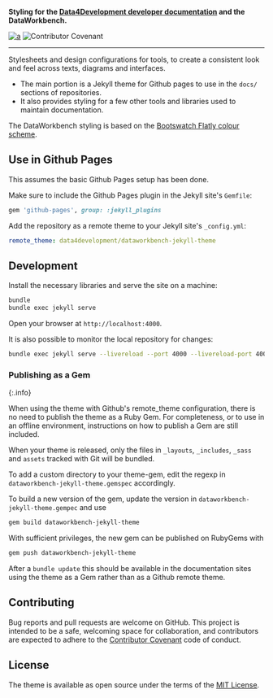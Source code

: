 **Styling for the [Data4Development developer documentation](https://developer.data4development.nl/dataworkbench-jekyll-theme/) and the DataWorkbench.**

[![a](https://img.shields.io/github/license/data4development/dataworkbench-jekyll-theme?label=License)]() ![Contributor Covenant](https://img.shields.io/badge/Contributor%20Covenant-v2.0%20adopted-ff69b4.svg)

---

Stylesheets and design configurations for tools, to create a consistent look and feel across texts, diagrams and interfaces.

* The main portion is a Jekyll theme for Github pages to use in the `docs/` sections of repositories.
* It also provides styling for a few other tools and libraries used to maintain documentation.

The DataWorkbench styling is based on the [Bootswatch Flatly colour scheme](https://bootswatch.com/flatly/). 

## Use in Github Pages

This assumes the basic Github Pages setup has been done.

Make sure to include the Github Pages plugin in the Jekyll site's `Gemfile`:

```ruby
gem 'github-pages', group: :jekyll_plugins
```

Add the repository as a remote theme to your Jekyll site's `_config.yml`:

```yaml
remote_theme: data4development/dataworkbench-jekyll-theme
```

## Development

Install the necessary libraries and serve the site on a machine:

```bash
bundle
bundle exec jekyll serve
```

Open your browser at `http://localhost:4000`. 

It is also possible to monitor the local repository for changes:

```bash
bundle exec jekyll serve --livereload --port 4000 --livereload-port 40000
```

### Publishing as a Gem

{:.info}

When using the theme with Github's remote_theme configuration, there is no need to publish the theme as a Ruby Gem. For completeness, or to use in an offline environment, instructions on how to publish a Gem are still included.

When your theme is released, only the files in `_layouts`, `_includes`, `_sass` and `assets` tracked with Git will be bundled.

To add a custom directory to your theme-gem, edit the regexp in `dataworkbench-jekyll-theme.gemspec` accordingly.

To build a new version of the gem, update the version in `dataworkbench-jekyll-theme.gempec` and use

```bash
gem build dataworkbench-jekyll-theme
```

With sufficient privileges, the new gem can be published on RubyGems with

```bash
gem push dataworkbench-jekyll-theme
```

After a `bundle update` this should be available in the documentation sites using the theme as a Gem rather than as a Github remote theme.

## Contributing

Bug reports and pull requests are welcome on GitHub. This project is intended to be a safe, welcoming space for collaboration, and contributors are expected to adhere to the [Contributor Covenant](http://contributor-covenant.org) code of conduct.

## License

The theme is available as open source under the terms of the [MIT License](https://opensource.org/licenses/MIT).
